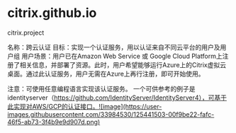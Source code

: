 # citrix.github.io
citrix.project

名称：跨云认证
目标：实现一个认证服务，用以认证来自不同云平台的用户及用户组
用户场景：用户已在Amazon Web Service 或 Google Cloud Platform上注册了相关信息，并部署了资源。此时，用户希望能够运行Azure上的Citrix虚拟云桌面。通过此认证服务，用户无需在Azure上再行注册，即可开始使用。

注意：可使用任意编程语言实现该认证服务。
一个可供参考的例子是identityserver（https://github.com/IdentityServer/IdentityServer4），可基于此实现对AWS/GCP的认证接口。![image](https://user-images.githubusercontent.com/33984530/125441503-00f9be22-fafc-46f5-ab73-3f4b9e9d907d.png)
